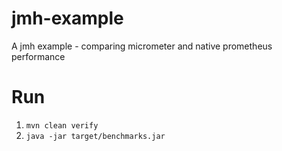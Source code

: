 # jmh-example
A jmh example - comparing micrometer and native prometheus performance

# Run

1. ```mvn clean verify```
2. ```java -jar target/benchmarks.jar```
